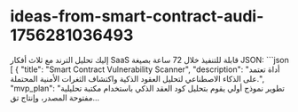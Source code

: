 # ideas-from-smart-contract-audi-1756281036493
إليك تحليل الترند مع ثلاث أفكار SaaS قابلة للتنفيذ خلال 72 ساعة بصيغة JSON: ```json [ { "title": "Smart Contract Vulnerability Scanner", "description": "أداة تعتمد على الذكاء الاصطناعي لتحليل العقود الذكية واكتشاف الثغرات الأمنية المحتملة.", "mvp_plan": "تطوير نموذج أولي يقوم بتحليل كود العقد الذكي باستخدام مكتبة تحليلية مفتوحة المصدر، وإنتاج تق...
